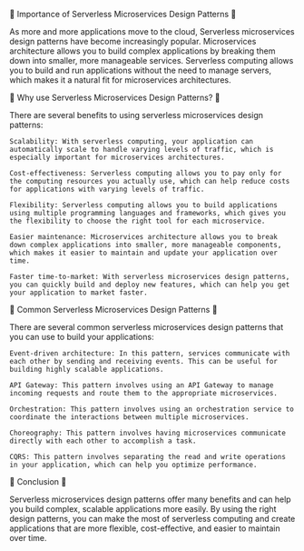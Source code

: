 🚀 Importance of Serverless Microservices Design Patterns 🚀

As more and more applications move to the cloud, Serverless microservices design patterns have become increasingly popular. Microservices architecture allows you to build complex applications by breaking them down into smaller, more manageable services. Serverless computing allows you to build and run applications without the need to manage servers, which makes it a natural fit for microservices architectures.

🎯 Why use Serverless Microservices Design Patterns? 🎯

There are several benefits to using serverless microservices design patterns:

    Scalability: With serverless computing, your application can automatically scale to handle varying levels of traffic, which is especially important for microservices architectures.

    Cost-effectiveness: Serverless computing allows you to pay only for the computing resources you actually use, which can help reduce costs for applications with varying levels of traffic.

    Flexibility: Serverless computing allows you to build applications using multiple programming languages and frameworks, which gives you the flexibility to choose the right tool for each microservice.

    Easier maintenance: Microservices architecture allows you to break down complex applications into smaller, more manageable components, which makes it easier to maintain and update your application over time.

    Faster time-to-market: With serverless microservices design patterns, you can quickly build and deploy new features, which can help you get your application to market faster.

🔨 Common Serverless Microservices Design Patterns 🔨

There are several common serverless microservices design patterns that you can use to build your applications:

    Event-driven architecture: In this pattern, services communicate with each other by sending and receiving events. This can be useful for building highly scalable applications.

    API Gateway: This pattern involves using an API Gateway to manage incoming requests and route them to the appropriate microservices.

    Orchestration: This pattern involves using an orchestration service to coordinate the interactions between multiple microservices.

    Choreography: This pattern involves having microservices communicate directly with each other to accomplish a task.

    CQRS: This pattern involves separating the read and write operations in your application, which can help you optimize performance.

🌟 Conclusion 🌟

Serverless microservices design patterns offer many benefits and can help you build complex, scalable applications more easily. By using the right design patterns, you can make the most of serverless computing and create applications that are more flexible, cost-effective, and easier to maintain over time.
